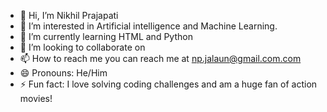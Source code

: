 - 👋 Hi, I’m Nikhil Prajapati
- 👀 I’m interested in Artificial intelligence and Machine Learning.
- 🌱 I’m currently learning HTML and Python
- 💞️ I’m looking to collaborate on 
- 📫 How to reach me you can reach me at np.jalaun@gmail.com.com
- 😄 Pronouns: He/Him
- ⚡ Fun fact: I love solving coding challenges and am a huge fan of action movies!

<!---
NikhilPrajapati73/NikhilPrajapati73 is a ✨ special ✨ repository because its `README.md` (this file) appears on your GitHub profile.
You can click the Preview link to take a look at your changes.
--->
